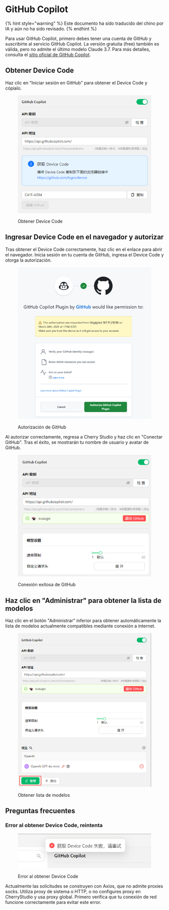 # GitHub Copilot


{% hint style="warning" %}
Este documento ha sido traducido del chino por IA y aún no ha sido revisado.
{% endhint %}




Para usar GitHub Copilot, primero debes tener una cuenta de GitHub y suscribirte al servicio GitHub Copilot. La versión gratuita (free) también es válida, pero no admite el último modelo Claude 3.7. Para más detalles, consulta el [sitio oficial de GitHub Copilot](https://github.com/features/copilot).

## Obtener Device Code

Haz clic en "Iniciar sesión en GitHub" para obtener el Device Code y cópialo.

<figure><img src="../../.gitbook/assets/获取DeviceCode.png" alt="Ejemplo de obtención de Device Code"><figcaption><p>Obtener Device Code</p></figcaption></figure>

## Ingresar Device Code en el navegador y autorizar

Tras obtener el Device Code correctamente, haz clic en el enlace para abrir el navegador. Inicia sesión en tu cuenta de GitHub, ingresa el Device Code y otorga la autorización.

<figure><img src="../../.gitbook/assets/GitHub授权.png" alt="Ejemplo de autorización de GitHub"><figcaption><p>Autorización de GitHub</p></figcaption></figure>

Al autorizar correctamente, regresa a Cherry Studio y haz clic en "Conectar GitHub". Tras el éxito, se mostrarán tu nombre de usuario y avatar de GitHub.

<figure><img src="../../.gitbook/assets/GitHub连接成功.png" alt="Ejemplo de conexión exitosa de GitHub"><figcaption><p>Conexión exitosa de GitHub</p></figcaption></figure>

## Haz clic en "Administrar" para obtener la lista de modelos

Haz clic en el botón "Administrar" inferior para obtener automáticamente la lista de modelos actualmente compatibles mediante conexión a internet.

<figure><img src="../../.gitbook/assets/管理按钮获取模型列表.png" alt="Ejemplo de botón Administrar para obtener lista de modelos"><figcaption><p>Obtener lista de modelos</p></figcaption></figure>

## Preguntas frecuentes

### Error al obtener Device Code, reintenta

<figure><img src="../../.gitbook/assets/获取DeviceCode失败.png" alt="Ejemplo de error al obtener Device Code"><figcaption><p>Error al obtener Device Code</p></figcaption></figure>

Actualmente las solicitudes se construyen con Axios, que no admite proxies socks. Utiliza proxy de sistema o HTTP, o no configures proxy en CherryStudio y usa proxy global. Primero verifica que tu conexión de red funcione correctamente para evitar este error.